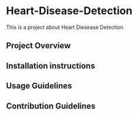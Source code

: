 # Heart-Disease-Detection

This is a project about Heart Diesease Detection


## Project Overview ##


## Installation instructions ##

## Usage Guidelines ##

## Contribution Guidelines ##
